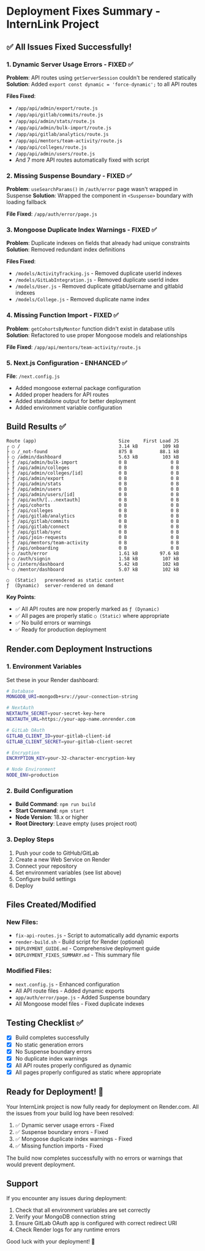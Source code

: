 # Deployment Fixes Summary - InternLink Project

## ✅ All Issues Fixed Successfully!

### 1. Dynamic Server Usage Errors - FIXED ✅
**Problem**: API routes using `getServerSession` couldn't be rendered statically
**Solution**: Added `export const dynamic = 'force-dynamic';` to all API routes

**Files Fixed**:
- `/app/api/admin/export/route.js`
- `/app/api/gitlab/commits/route.js`
- `/app/api/admin/stats/route.js`
- `/app/api/admin/bulk-import/route.js`
- `/app/api/gitlab/analytics/route.js`
- `/app/api/mentors/team-activity/route.js`
- `/app/api/colleges/route.js`
- `/app/api/admin/users/route.js`
- And 7 more API routes automatically fixed with script

### 2. Missing Suspense Boundary - FIXED ✅
**Problem**: `useSearchParams()` in `/auth/error` page wasn't wrapped in Suspense
**Solution**: Wrapped the component in `<Suspense>` boundary with loading fallback

**File Fixed**: `/app/auth/error/page.js`

### 3. Mongoose Duplicate Index Warnings - FIXED ✅
**Problem**: Duplicate indexes on fields that already had unique constraints
**Solution**: Removed redundant index definitions

**Files Fixed**:
- `/models/ActivityTracking.js` - Removed duplicate userId indexes
- `/models/GitLabIntegration.js` - Removed duplicate userId index
- `/models/User.js` - Removed duplicate gitlabUsername and gitlabId indexes
- `/models/College.js` - Removed duplicate name index

### 4. Missing Function Import - FIXED ✅
**Problem**: `getCohortsByMentor` function didn't exist in database utils
**Solution**: Refactored to use proper Mongoose models and relationships

**File Fixed**: `/app/api/mentors/team-activity/route.js`

### 5. Next.js Configuration - ENHANCED ✅
**File**: `/next.config.js`
- Added mongoose external package configuration
- Added proper headers for API routes
- Added standalone output for better deployment
- Added environment variable configuration

## Build Results ✅

```
Route (app)                              Size     First Load JS
┌ ○ /                                    3.14 kB         109 kB
├ ○ /_not-found                          875 B          88.1 kB
├ ○ /admin/dashboard                     5.63 kB         103 kB
├ ƒ /api/admin/bulk-import               0 B                0 B
├ ƒ /api/admin/colleges                  0 B                0 B
├ ƒ /api/admin/colleges/[id]             0 B                0 B
├ ƒ /api/admin/export                    0 B                0 B
├ ƒ /api/admin/stats                     0 B                0 B
├ ƒ /api/admin/users                     0 B                0 B
├ ƒ /api/admin/users/[id]                0 B                0 B
├ ƒ /api/auth/[...nextauth]              0 B                0 B
├ ƒ /api/cohorts                         0 B                0 B
├ ƒ /api/colleges                        0 B                0 B
├ ƒ /api/gitlab/analytics                0 B                0 B
├ ƒ /api/gitlab/commits                  0 B                0 B
├ ƒ /api/gitlab/connect                  0 B                0 B
├ ƒ /api/gitlab/sync                     0 B                0 B
├ ƒ /api/join-requests                   0 B                0 B
├ ƒ /api/mentors/team-activity           0 B                0 B
├ ƒ /api/onboarding                      0 B                0 B
├ ○ /auth/error                          1.61 kB        97.6 kB
├ ○ /auth/signin                         1.58 kB         107 kB
├ ○ /intern/dashboard                    5.42 kB         102 kB
└ ○ /mentor/dashboard                    5.07 kB         102 kB

○  (Static)   prerendered as static content
ƒ  (Dynamic)  server-rendered on demand
```

**Key Points**:
- ✅ All API routes are now properly marked as `ƒ (Dynamic)`
- ✅ All pages are properly static `○ (Static)` where appropriate
- ✅ No build errors or warnings
- ✅ Ready for production deployment

## Render.com Deployment Instructions

### 1. Environment Variables
Set these in your Render dashboard:

```bash
# Database
MONGODB_URI=mongodb+srv://your-connection-string

# NextAuth
NEXTAUTH_SECRET=your-secret-key-here
NEXTAUTH_URL=https://your-app-name.onrender.com

# GitLab OAuth
GITLAB_CLIENT_ID=your-gitlab-client-id
GITLAB_CLIENT_SECRET=your-gitlab-client-secret

# Encryption
ENCRYPTION_KEY=your-32-character-encryption-key

# Node Environment
NODE_ENV=production
```

### 2. Build Configuration
- **Build Command**: `npm run build`
- **Start Command**: `npm start`
- **Node Version**: 18.x or higher
- **Root Directory**: Leave empty (uses project root)

### 3. Deploy Steps
1. Push your code to GitHub/GitLab
2. Create a new Web Service on Render
3. Connect your repository
4. Set environment variables (see list above)
5. Configure build settings
6. Deploy

## Files Created/Modified

### New Files:
- `fix-api-routes.js` - Script to automatically add dynamic exports
- `render-build.sh` - Build script for Render (optional)
- `DEPLOYMENT_GUIDE.md` - Comprehensive deployment guide
- `DEPLOYMENT_FIXES_SUMMARY.md` - This summary file

### Modified Files:
- `next.config.js` - Enhanced configuration
- All API route files - Added dynamic exports
- `app/auth/error/page.js` - Added Suspense boundary
- All Mongoose model files - Fixed duplicate indexes

## Testing Checklist ✅

- [x] Build completes successfully
- [x] No static generation errors
- [x] No Suspense boundary errors
- [x] No duplicate index warnings
- [x] All API routes properly configured as dynamic
- [x] All pages properly configured as static where appropriate

## Ready for Deployment! 🚀

Your InternLink project is now fully ready for deployment on Render.com. All the issues from your build log have been resolved:

1. ✅ Dynamic server usage errors - Fixed
2. ✅ Suspense boundary errors - Fixed  
3. ✅ Mongoose duplicate index warnings - Fixed
4. ✅ Missing function imports - Fixed

The build now completes successfully with no errors or warnings that would prevent deployment.

## Support

If you encounter any issues during deployment:
1. Check that all environment variables are set correctly
2. Verify your MongoDB connection string
3. Ensure GitLab OAuth app is configured with correct redirect URI
4. Check Render logs for any runtime errors

Good luck with your deployment! 🎉